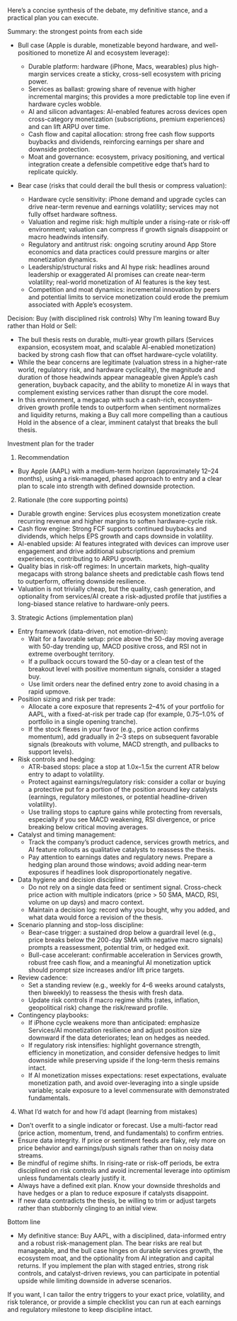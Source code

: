 Here’s a concise synthesis of the debate, my definitive stance, and a practical plan you can execute.

Summary: the strongest points from each side
- Bull case (Apple is durable, monetizable beyond hardware, and well-positioned to monetize AI and ecosystem leverage):
  - Durable platform: hardware (iPhone, Macs, wearables) plus high-margin services create a sticky, cross-sell ecosystem with pricing power.
  - Services as ballast: growing share of revenue with higher incremental margins; this provides a more predictable top line even if hardware cycles wobble.
  - AI and silicon advantages: AI-enabled features across devices open cross-category monetization (subscriptions, premium experiences) and can lift ARPU over time.
  - Cash flow and capital allocation: strong free cash flow supports buybacks and dividends, reinforcing earnings per share and downside protection.
  - Moat and governance: ecosystem, privacy positioning, and vertical integration create a defensible competitive edge that’s hard to replicate quickly.

- Bear case (risks that could derail the bull thesis or compress valuation):
  - Hardware cycle sensitivity: iPhone demand and upgrade cycles can drive near-term revenue and earnings volatility; services may not fully offset hardware softness.
  - Valuation and regime risk: high multiple under a rising-rate or risk-off environment; valuation can compress if growth signals disappoint or macro headwinds intensify.
  - Regulatory and antitrust risk: ongoing scrutiny around App Store economics and data practices could pressure margins or alter monetization dynamics.
  - Leadership/structural risks and AI hype risk: headlines around leadership or exaggerated AI promises can create near-term volatility; real-world monetization of AI features is the key test.
  - Competition and moat dynamics: incremental innovation by peers and potential limits to service monetization could erode the premium associated with Apple’s ecosystem.

Decision: Buy (with disciplined risk controls)
Why I’m leaning toward Buy rather than Hold or Sell:
- The bull thesis rests on durable, multi-year growth pillars (Services expansion, ecosystem moat, and scalable AI-enabled monetization) backed by strong cash flow that can offset hardware-cycle volatility.
- While the bear concerns are legitimate (valuation stress in a higher-rate world, regulatory risk, and hardware cyclicality), the magnitude and duration of those headwinds appear manageable given Apple’s cash generation, buyback capacity, and the ability to monetize AI in ways that complement existing services rather than disrupt the core model.
- In this environment, a megacap with such a cash-rich, ecosystem-driven growth profile tends to outperform when sentiment normalizes and liquidity returns, making a Buy call more compelling than a cautious Hold in the absence of a clear, imminent catalyst that breaks the bull thesis.

Investment plan for the trader

1) Recommendation
- Buy Apple (AAPL) with a medium-term horizon (approximately 12–24 months), using a risk-managed, phased approach to entry and a clear plan to scale into strength with defined downside protection.

2) Rationale (the core supporting points)
- Durable growth engine: Services plus ecosystem monetization create recurring revenue and higher margins to soften hardware-cycle risk.
- Cash flow engine: Strong FCF supports continued buybacks and dividends, which helps EPS growth and caps downside in volatility.
- AI-enabled upside: AI features integrated with devices can improve user engagement and drive additional subscriptions and premium experiences, contributing to ARPU growth.
- Quality bias in risk-off regimes: In uncertain markets, high-quality megacaps with strong balance sheets and predictable cash flows tend to outperform, offering downside resilience.
- Valuation is not trivially cheap, but the quality, cash generation, and optionality from services/AI create a risk-adjusted profile that justifies a long-biased stance relative to hardware-only peers.

3) Strategic Actions (implementation plan)
- Entry framework (data-driven, not emotion-driven):
  - Wait for a favorable setup: price above the 50-day moving average with 50-day trending up, MACD positive cross, and RSI not in extreme overbought territory.
  - If a pullback occurs toward the 50-day or a clean test of the breakout level with positive momentum signals, consider a staged buy.
  - Use limit orders near the defined entry zone to avoid chasing in a rapid upmove.
- Position sizing and risk per trade:
  - Allocate a core exposure that represents 2–4% of your portfolio for AAPL, with a fixed-at-risk per trade cap (for example, 0.75–1.0% of portfolio in a single opening tranche).
  - If the stock flexes in your favor (e.g., price action confirms momentum), add gradually in 2–3 steps on subsequent favorable signals (breakouts with volume, MACD strength, and pullbacks to support levels).
- Risk controls and hedging:
  - ATR-based stops: place a stop at 1.0x–1.5x the current ATR below entry to adapt to volatility.
  - Protect against earnings/regulatory risk: consider a collar or buying a protective put for a portion of the position around key catalysts (earnings, regulatory milestones, or potential headline-driven volatility).
  - Use trailing stops to capture gains while protecting from reversals, especially if you see MACD weakening, RSI divergence, or price breaking below critical moving averages.
- Catalyst and timing management:
  - Track the company’s product cadence, services growth metrics, and AI feature rollouts as qualitative catalysts to reassess the thesis.
  - Pay attention to earnings dates and regulatory news. Prepare a hedging plan around those windows; avoid adding near-term exposures if headlines look disproportionately negative.
- Data hygiene and decision discipline:
  - Do not rely on a single data feed or sentiment signal. Cross-check price action with multiple indicators (price > 50 SMA, MACD, RSI, volume on up days) and macro context.
  - Maintain a decision log: record why you bought, why you added, and what data would force a revision of the thesis.
- Scenario planning and stop-loss discipline:
  - Bear-case trigger: a sustained drop below a guardrail level (e.g., price breaks below the 200-day SMA with negative macro signals) prompts a reassessment, potential trim, or hedged exit.
  - Bull-case accelerant: confirmable acceleration in Services growth, robust free cash flow, and a meaningful AI monetization uptick should prompt size increases and/or lift price targets.
- Review cadence:
  - Set a standing review (e.g., weekly for 4–6 weeks around catalysts, then biweekly) to reassess the thesis with fresh data.
  - Update risk controls if macro regime shifts (rates, inflation, geopolitical risk) change the risk/reward profile.
- Contingency playbooks:
  - If iPhone cycle weakens more than anticipated: emphasize Services/AI monetization resilience and adjust position size downward if the data deteriorates; lean on hedges as needed.
  - If regulatory risk intensifies: highlight governance strength, efficiency in monetization, and consider defensive hedges to limit downside while preserving upside if the long-term thesis remains intact.
  - If AI monetization misses expectations: reset expectations, evaluate monetization path, and avoid over-leveraging into a single upside variable; scale exposure to a level commensurate with demonstrated fundamentals.

4) What I’d watch for and how I’d adapt (learning from mistakes)
- Don’t overfit to a single indicator or forecast. Use a multi-factor read (price action, momentum, trend, and fundamentals) to confirm entries.
- Ensure data integrity. If price or sentiment feeds are flaky, rely more on price behavior and earnings/push signals rather than on noisy data streams.
- Be mindful of regime shifts. In rising-rate or risk-off periods, be extra disciplined on risk controls and avoid incremental leverage into optimism unless fundamentals clearly justify it.
- Always have a defined exit plan. Know your downside thresholds and have hedges or a plan to reduce exposure if catalysts disappoint.
- If new data contradicts the thesis, be willing to trim or adjust targets rather than stubbornly clinging to an initial view.

Bottom line
- My definitive stance: Buy AAPL, with a disciplined, data-informed entry and a robust risk-management plan. The bear risks are real but manageable, and the bull case hinges on durable services growth, the ecosystem moat, and the optionality from AI integration and capital returns. If you implement the plan with staged entries, strong risk controls, and catalyst-driven reviews, you can participate in potential upside while limiting downside in adverse scenarios.

If you want, I can tailor the entry triggers to your exact price, volatility, and risk tolerance, or provide a simple checklist you can run at each earnings and regulatory milestone to keep discipline intact.